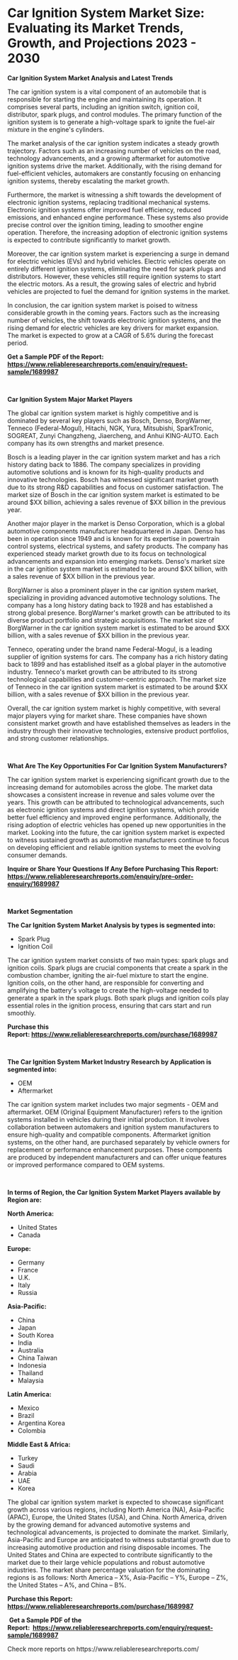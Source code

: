 <p><h1>Car Ignition System Market Size: Evaluating its Market Trends, Growth, and Projections 2023 - 2030</h1></p><p><strong>Car Ignition System Market Analysis and Latest Trends</strong></p>
<p><p>The car ignition system is a vital component of an automobile that is responsible for starting the engine and maintaining its operation. It comprises several parts, including an ignition switch, ignition coil, distributor, spark plugs, and control modules. The primary function of the ignition system is to generate a high-voltage spark to ignite the fuel-air mixture in the engine's cylinders.</p><p>The market analysis of the car ignition system indicates a steady growth trajectory. Factors such as an increasing number of vehicles on the road, technology advancements, and a growing aftermarket for automotive ignition systems drive the market. Additionally, with the rising demand for fuel-efficient vehicles, automakers are constantly focusing on enhancing ignition systems, thereby escalating the market growth.</p><p>Furthermore, the market is witnessing a shift towards the development of electronic ignition systems, replacing traditional mechanical systems. Electronic ignition systems offer improved fuel efficiency, reduced emissions, and enhanced engine performance. These systems also provide precise control over the ignition timing, leading to smoother engine operation. Therefore, the increasing adoption of electronic ignition systems is expected to contribute significantly to market growth.</p><p>Moreover, the car ignition system market is experiencing a surge in demand for electric vehicles (EVs) and hybrid vehicles. Electric vehicles operate on entirely different ignition systems, eliminating the need for spark plugs and distributors. However, these vehicles still require ignition systems to start the electric motors. As a result, the growing sales of electric and hybrid vehicles are projected to fuel the demand for ignition systems in the market.</p><p>In conclusion, the car ignition system market is poised to witness considerable growth in the coming years. Factors such as the increasing number of vehicles, the shift towards electronic ignition systems, and the rising demand for electric vehicles are key drivers for market expansion. The market is expected to grow at a CAGR of 5.6% during the forecast period.</p></p>
<p><strong>Get a Sample PDF of the Report:&nbsp; <a href="https://www.reliableresearchreports.com/enquiry/request-sample/1689987">https://www.reliableresearchreports.com/enquiry/request-sample/1689987</a></strong></p>
<p>&nbsp;</p>
<p><strong>Car Ignition System Major Market Players</strong></p>
<p><p>The global car ignition system market is highly competitive and is dominated by several key players such as Bosch, Denso, BorgWarner, Tenneco (Federal-Mogul), Hitachi, NGK, Yura, Mitsubishi, SparkTronic, SOGREAT, Zunyi Changzheng, Jiaercheng, and Anhui KING-AUTO. Each company has its own strengths and market presence.</p><p>Bosch is a leading player in the car ignition system market and has a rich history dating back to 1886. The company specializes in providing automotive solutions and is known for its high-quality products and innovative technologies. Bosch has witnessed significant market growth due to its strong R&D capabilities and focus on customer satisfaction. The market size of Bosch in the car ignition system market is estimated to be around $XX billion, achieving a sales revenue of $XX billion in the previous year.</p><p>Another major player in the market is Denso Corporation, which is a global automotive components manufacturer headquartered in Japan. Denso has been in operation since 1949 and is known for its expertise in powertrain control systems, electrical systems, and safety products. The company has experienced steady market growth due to its focus on technological advancements and expansion into emerging markets. Denso's market size in the car ignition system market is estimated to be around $XX billion, with a sales revenue of $XX billion in the previous year.</p><p>BorgWarner is also a prominent player in the car ignition system market, specializing in providing advanced automotive technology solutions. The company has a long history dating back to 1928 and has established a strong global presence. BorgWarner's market growth can be attributed to its diverse product portfolio and strategic acquisitions. The market size of BorgWarner in the car ignition system market is estimated to be around $XX billion, with a sales revenue of $XX billion in the previous year.</p><p>Tenneco, operating under the brand name Federal-Mogul, is a leading supplier of ignition systems for cars. The company has a rich history dating back to 1899 and has established itself as a global player in the automotive industry. Tenneco's market growth can be attributed to its strong technological capabilities and customer-centric approach. The market size of Tenneco in the car ignition system market is estimated to be around $XX billion, with a sales revenue of $XX billion in the previous year.</p><p>Overall, the car ignition system market is highly competitive, with several major players vying for market share. These companies have shown consistent market growth and have established themselves as leaders in the industry through their innovative technologies, extensive product portfolios, and strong customer relationships.</p></p>
<p>&nbsp;</p>
<p><strong>What Are The Key Opportunities For Car Ignition System Manufacturers?</strong></p>
<p><p>The car ignition system market is experiencing significant growth due to the increasing demand for automobiles across the globe. The market data showcases a consistent increase in revenue and sales volume over the years. This growth can be attributed to technological advancements, such as electronic ignition systems and direct ignition systems, which provide better fuel efficiency and improved engine performance. Additionally, the rising adoption of electric vehicles has opened up new opportunities in the market. Looking into the future, the car ignition system market is expected to witness sustained growth as automotive manufacturers continue to focus on developing efficient and reliable ignition systems to meet the evolving consumer demands.</p></p>
<p><strong>Inquire or Share Your Questions If Any Before Purchasing This Report: <a href="https://www.reliableresearchreports.com/enquiry/pre-order-enquiry/1689987">https://www.reliableresearchreports.com/enquiry/pre-order-enquiry/1689987</a></strong></p>
<p>&nbsp;</p>
<p><strong>Market Segmentation</strong></p>
<p><strong>The Car Ignition System Market Analysis by types is segmented into:</strong></p>
<p><ul><li>Spark Plug</li><li>Ignition Coil</li></ul></p>
<p><p>The car ignition system market consists of two main types: spark plugs and ignition coils. Spark plugs are crucial components that create a spark in the combustion chamber, igniting the air-fuel mixture to start the engine. Ignition coils, on the other hand, are responsible for converting and amplifying the battery's voltage to create the high-voltage needed to generate a spark in the spark plugs. Both spark plugs and ignition coils play essential roles in the ignition process, ensuring that cars start and run smoothly.</p></p>
<p><strong>Purchase this Report:&nbsp;<a href="https://www.reliableresearchreports.com/purchase/1689987">https://www.reliableresearchreports.com/purchase/1689987</a></strong></p>
<p>&nbsp;</p>
<p><strong>The Car Ignition System Market Industry Research by Application is segmented into:</strong></p>
<p><ul><li>OEM</li><li>Aftermarket</li></ul></p>
<p><p>The car ignition system market includes two major segments - OEM and aftermarket. OEM (Original Equipment Manufacturer) refers to the ignition systems installed in vehicles during their initial production. It involves collaboration between automakers and ignition system manufacturers to ensure high-quality and compatible components. Aftermarket ignition systems, on the other hand, are purchased separately by vehicle owners for replacement or performance enhancement purposes. These components are produced by independent manufacturers and can offer unique features or improved performance compared to OEM systems.</p></p>
<p>&nbsp;</p>
<p><strong>In terms of Region, the Car Ignition System Market Players available by Region are:</strong></p>
<p>
    <p> <strong> North America: </strong>
        <ul>
            <li>United States</li>
            <li>Canada</li>
        </ul>
        </p> 
    <p> <strong> Europe: </strong>
        <ul>
            <li>Germany</li>
            <li>France</li>
            <li>U.K.</li>
            <li>Italy</li>
            <li>Russia</li>
        </ul>
        </p> 
    <p> <strong> Asia-Pacific: </strong>
        <ul>
            <li>China</li>
            <li>Japan</li>
            <li>South Korea</li>
            <li>India</li>
            <li>Australia</li>
            <li>China Taiwan</li>
            <li>Indonesia</li>
            <li>Thailand</li>
            <li>Malaysia</li>
        </ul>
        </p> 
    <p> <strong> Latin America: </strong>
        <ul>
            <li>Mexico</li>
            <li>Brazil</li>
            <li>Argentina Korea</li>
            <li>Colombia</li>
        </ul>
        </p> 
    <p> <strong> Middle East & Africa: </strong>
        <ul>
            <li>Turkey</li>
            <li>Saudi</li>
            <li>Arabia</li>
            <li>UAE</li>
            <li>Korea</li>
        </ul>
    </p>
    </p>
<p><p>The global car ignition system market is expected to showcase significant growth across various regions, including North America (NA), Asia-Pacific (APAC), Europe, the United States (USA), and China. North America, driven by the growing demand for advanced automotive systems and technological advancements, is projected to dominate the market. Similarly, Asia-Pacific and Europe are anticipated to witness substantial growth due to increasing automotive production and rising disposable incomes. The United States and China are expected to contribute significantly to the market due to their large vehicle populations and robust automotive industries. The market share percentage valuation for the dominating regions is as follows: North America – X%, Asia-Pacific – Y%, Europe – Z%, the United States – A%, and China – B%.</p></p>
<p><strong>Purchase this Report: <a href="https://www.reliableresearchreports.com/purchase/1689987">https://www.reliableresearchreports.com/purchase/1689987</a></strong></p>
<p>&nbsp;<strong>Get a Sample PDF of the Report:&nbsp;&nbsp;<a href="https://www.reliableresearchreports.com/enquiry/request-sample/1689987">https://www.reliableresearchreports.com/enquiry/request-sample/1689987</a></strong></p>
<p><strong></strong></p>
<p>Check more reports on https://www.reliableresearchreports.com/</p>